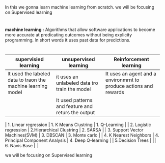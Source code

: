 In this we gonna learn machine learning from scratch. we will be focusing on Supervised learning

#
__machine learning :__ Algorithms that allow software applications to become more accurate at predicating outcomes without being explicity programming. In short words it uses past data for predictions.
#

|supervisied learning | unsupervised learning | Reinforcement  learning |
| --- | --- | ---|
| It used the labeled data to traon the machine learning model | it uses an unlabeled data tro train the model | It uses an agent and a environmrnt to produce actions and rewards |
| | It used patterns and feature and returs the output | |

| 1. Linear regression | 1. K Means Clustring | 1. Q-Learning |
| 2. Logistic regression | 2.Hierarchical Clustring | 2. SARSA |
| 3. Support Vector Machines(SVM) | 3. DBSCAN | 3. Monte carlo |
| 4. K Nearest Neighbors | 4. Principal Component Analysis | 4. Deep Q-learning |
| 5.Decision Trees | |
| 6. Navis Base | |



we will be focusing on Supervised learning